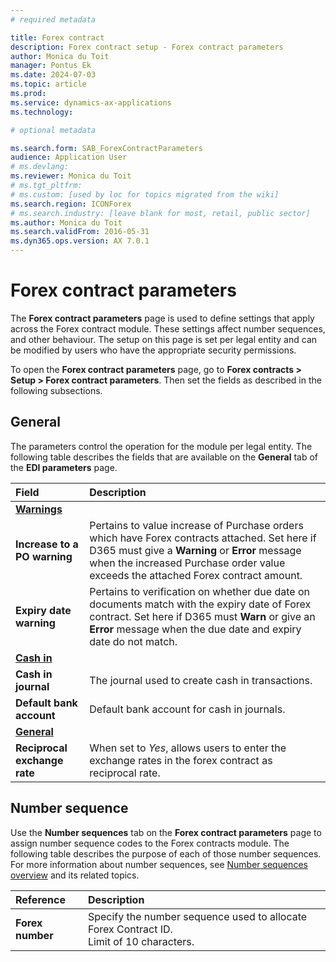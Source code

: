 ```yaml
---
# required metadata

title: Forex contract
description: Forex contract setup - Forex contract parameters
author: Monica du Toit
manager: Pontus Ek
ms.date: 2024-07-03
ms.topic: article
ms.prod: 
ms.service: dynamics-ax-applications
ms.technology: 

# optional metadata

ms.search.form: SAB_ForexContractParameters
audience: Application User
# ms.devlang: 
ms.reviewer: Monica du Toit
# ms.tgt_pltfrm: 
# ms.custom: [used by loc for topics migrated from the wiki]
ms.search.region: ICONForex
# ms.search.industry: [leave blank for most, retail, public sector]
ms.author: Monica du Toit
ms.search.validFrom: 2016-05-31
ms.dyn365.ops.version: AX 7.0.1
---
```


# Forex contract parameters
The **Forex contract parameters** page is used to define settings that apply across the Forex contract module. These settings affect number sequences, and other behaviour. The setup on this page is set per legal entity and can be modified by users who have the appropriate security permissions.

To open the **Forex contract parameters** page, go to **Forex contracts > Setup > Forex contract parameters**. Then set the fields as described in the following subsections.

## General
The parameters control the operation for the module per legal entity.
The following table describes the fields that are available on the **General** tab of the **EDI parameters** page.

**Field** 	                      | **Description**
:-------------------------------- |:-------------------------------------
<ins>**Warnings**</ins>           |
**Increase to a PO warning** 	    |	Pertains to value increase of Purchase orders which have Forex contracts attached. Set here if D365 must give a **Warning** or **Error** message when the increased Purchase order value exceeds the attached Forex contract amount.
**Expiry date warning**           |	Pertains to verification on whether due date on documents match with the expiry date of Forex contract. Set here if D365 must **Warn** or give an **Error** message when the due date and expiry date do not match.
<ins>**Cash in**</ins>            |
**Cash in journal**               |	The journal used to create cash in transactions.
**Default bank account**          |	Default bank account for cash in journals.
<ins>**General**</ins>            |
**Reciprocal exchange rate**      | When set to _Yes_, allows users to enter the exchange rates in the forex contract as reciprocal rate.

## Number sequence
Use the **Number sequences** tab on the **Forex contract parameters** page to assign number sequence codes to the Forex contracts module. The following table describes the purpose of each of those number sequences. For more information about number sequences, see [Number sequences overview](https://docs.microsoft.com/en-us/dynamics365/fin-ops-core/fin-ops/organization-administration/number-sequence-overview) and its related topics.

**Reference** 	                  | **Description**
:-------------------------------- |:-------------------------------------
**Forex number**                  |	Specify the number sequence used to allocate Forex Contract ID. <br> Limit of 10 characters.
